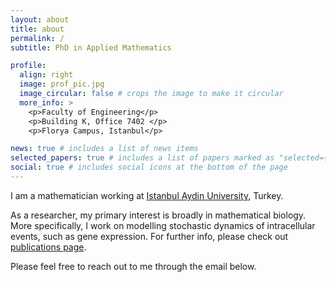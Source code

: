 ```yaml
---
layout: about
title: about
permalink: /
subtitle: PhD in Applied Mathematics

profile:
  align: right
  image: prof_pic.jpg
  image_circular: false # crops the image to make it circular
  more_info: >
    <p>Faculty of Engineering</p>
    <p>Building K, Office 7402 </p>
    <p>Florya Campus, Istanbul</p>

news: true # includes a list of news items
selected_papers: true # includes a list of papers marked as "selected={true}"
social: true # includes social icons at the bottom of the page
---
```


I am a mathematician working at [Istanbul Aydin University](https://www.aydin.edu.tr/), Turkey. 

As a researcher, my primary interest is broadly in mathematical biology. More specifically, I work on modelling stochastic dynamics of intracellular events, such as gene expression. For further info, please check out [publications page](/publications/).

Please feel free to reach out to me through the email below. 
